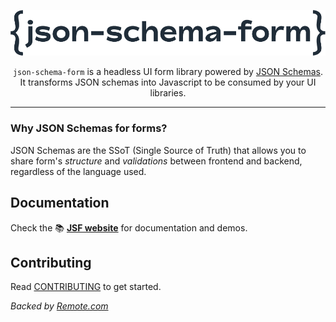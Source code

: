 <p align="center">
<img src=".github/media/jsf_logo_dark.png"  width="600" alt="json-schema-form">
</p>

<p align="center">
  <code>json-schema-form</code> is a headless UI form library powered by <a href="https://json-schema.org/">JSON Schemas</a>. 
<br/>
  It transforms JSON schemas into Javascript to be consumed by your UI libraries.
</p>

---

### Why JSON Schemas for forms?

JSON Schemas are the SSoT (Single Source of Truth) that allows you to share form's _structure_ and _validations_ between frontend and backend, regardless of the language used.

## Documentation

Check the 📚 **[JSF website](https://json-schema-form.vercel.app/)** for documentation and demos.

## Contributing

Read [CONTRIBUTING](CONTRIBUTING.md) to get started.

_Backed by [Remote.com](https://remote.com/)_
